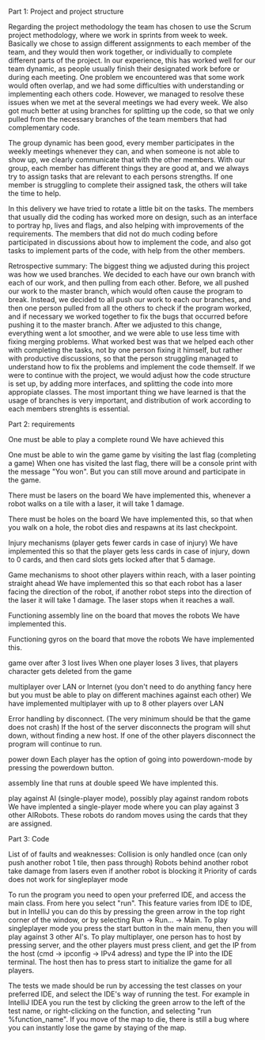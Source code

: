 Part 1: Project and project structure

Regarding the project methodology the team has chosen to use the Scrum project methodology, where we work in sprints from week to week. Basically we chose to assign different assignments to each member of the team, and they would then work together, or individually to complete different parts of the project. In our experience, this has worked well for our team dynamic, as people usually finish their designated work before or during each meeting. One problem we encountered was that some work would often overlap, and we had some difficulties with understanding or implementing each others code. However, we managed to resolve these issues when we met at the several meetings we had every week. We also got much better at using branches for splitting up the code, so that we only pulled from the necessary branches of the team members that had complementary code. 

The group dynamic has been good, every member participates in the weekly meetings whenever they can, and when someone is not able to show up, we clearly communicate that with the other members. With our group, each member has different things they are good at, and we always try to assign tasks that are relevant to each persons strengths. If one member is struggling to complete their assigned task, the others will take the time to help. 

In this delivery we have tried to rotate a little bit on the tasks. The members that usually did the coding has worked more on design, such as an interface to portray hp, lives and flags, and also helping with improvements of the requirements. The members that did not do much coding before participated in discussions about how to implement the code, and also got tasks to implement parts of the code, with help from the other members. 

Retrospective summary: The biggest thing we adjusted during this project was how we used branches. We decided to each have our own branch with each of our work, and then pulling from each other. Before, we all pushed our work to the master branch, which would often cause the program to break. Instead, we decided to all push our work to each our branches, and then one person pulled from all the others to check if the program worked, and if necessary we worked together to fix the bugs that occurred before pushing it to the master branch. After we adjusted to this change, everything went a lot smoother, and we were able to use less time with fixing merging problems. What worked best was that we helped each other with completing the tasks, not by one person fixing it himself, but rather with productive discussions, so that the person struggling managed to understand how to fix the problems and implement the code themself. If we were to continue with the project, we would adjust how the code structure is set up, by adding more interfaces, and splitting the code into more appropiate classes.
The most important thing we have learned is that the usage of branches is very important, and distribution of work according to each members strenghts is essential.


Part 2: requirements

One must be able to play a complete round
We have achieved this

One must be able to win the game game by visiting the last flag (completing a game)
When one has visited the last flag, there will be a console print with the message "You won". But you can still move around and participate in the game.

There must be lasers on the board
We have implemented this, whenever a robot walks on a tile with a laser, it will take 1 damage.

There must be holes on the board
We have implemented this, so that when you walk on a hole, the robot dies and respawns at its last checkpoint.

Injury mechanisms (player gets fewer cards in case of injury)
We have implemented this so that the player gets less cards in case of injury, down to 0 cards, and then card slots gets locked after that 5 damage.

Game mechanisms to shoot other players within reach, with a laser pointing straight ahead
We have implemented this so that each robot has a laser facing the direction of the robot, if another robot steps into the direction of the laser it will take 1 damage. The laser stops when it reaches a wall.

Functioning assembly line on the board that moves the robots
We have implemented this.

Functioning gyros on the board that move the robots
We have implemented this.

game over after 3 lost lives
When one player loses 3 lives, that players character gets deleted from the game

multiplayer over LAN or Internet (you don't need to do anything fancy here but you must be able to play on
different machines against each other)
We have implemented multiplayer with up to 8 other players over LAN

Error handling by disconnect. (The very minimum should be that the game does not crash)
If the host of the server disconnects the program will shut down, without finding a new host. If one of the other players disconnect the program will continue to run.

power down
Each player has the option of going into powerdown-mode by pressing the powerdown button.

assembly line that runs at double speed
We have implented this.

play against AI (single-player mode), possibly play against random robots
We have implented a single-player mode where you can play against 3 other AIRobots. These robots do random moves using the cards that they are assigned.



Part 3: Code

List of of faults and weaknesses:
Collision is only handled once (can only push another robot 1 tile, then pass through)
Robots behind another robot take damage from lasers even if another robot is blocking it
Priority of cards does not work for singleplayer mode


To run the program you need to open your preferred IDE, and access the main class. From here you select "run". This feature varies from IDE to IDE, but in IntelliJ you can do this by pressing the green arrow in the top right corner of the window, or by selecting Run -> Run... -> Main. To play singleplayer mode you press the start button in the main menu, then you will play against 3 other AI's. To play multiplayer, one person has to host by pressing server, and the other players must press client, and get the IP from the host (cmd -> ipconfig -> IPv4 adress) and type the IP into the IDE terminal. The host then has to press start to initialize the game for all players.

The tests we made should be run by accessing the test classes on your preferred IDE, and select the IDE's way of running the test. For example in IntelliJ IDEA you run the test by clicking the green arrow to the left of the test name, or right-clicking on the function, and selecting "run %function_name". If you move of the map to die, there is still a bug where you can instantly lose the game by staying of the map.




